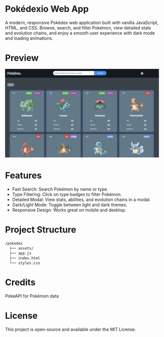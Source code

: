 # Pokédexio Web App

A modern, responsive Pokédex web application built with vanilla JavaScript, HTML, and CSS. Browse, search, and filter Pokémon, view detailed stats and evolution chains, and enjoy a smooth user experience with dark mode and loading animations.

# Preview
![preview](./assets/poke.png)

# Features

- Fast Search: Search Pokémon by name or type.
- Type Filtering: Click on type badges to filter Pokémon.
- Detailed Modal: View stats, abilities, and evolution chains in a modal.
- Dark/Light Mode: Toggle between light and dark themes.
- Responsive Design: Works great on mobile and desktop.

# Project Structure

```
/pokedex
  ├── assets/
  ├── app.js
  ├── index.html
  └── styles.css
```

# Credits

PokeAPI for Pokémon data

# License

This project is open-source and available under the MIT License.
